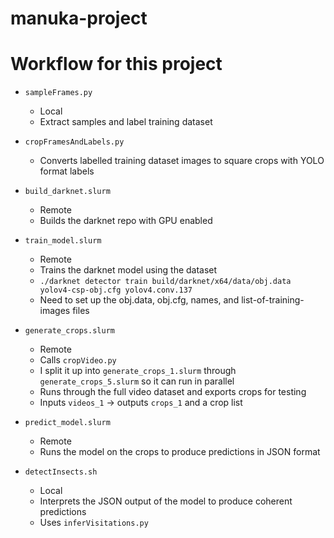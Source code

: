 # manuka-project

# Workflow for this project

- `sampleFrames.py`
  - Local
  - Extract samples and label training dataset

- `cropFramesAndLabels.py`
  - Converts labelled training dataset images to square crops with YOLO format labels

- `build_darknet.slurm`
  - Remote
  - Builds the darknet repo with GPU enabled

- `train_model.slurm`
  - Remote
  - Trains the darknet model using the dataset
  - `./darknet detector train build/darknet/x64/data/obj.data yolov4-csp-obj.cfg yolov4.conv.137`
  - Need to set up the obj.data, obj.cfg, names, and list-of-training-images files 

- `generate_crops.slurm`
  - Remote
  - Calls `cropVideo.py`
  - I split it up into `generate_crops_1.slurm` through `generate_crops_5.slurm` so it can run in parallel
  - Runs through the full video dataset and exports crops for testing
  - Inputs `videos_1` -> outputs `crops_1` and a crop list

- `predict_model.slurm`
  - Remote
  - Runs the model on the crops to produce predictions in JSON format

- `detectInsects.sh`
  - Local
  - Interprets the JSON output of the model to produce coherent predictions
  - Uses `inferVisitations.py`
